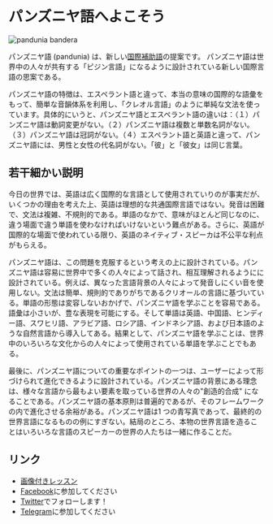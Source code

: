 # パンズニヤ語へよこそう

![](http://www.pandunia.info/kuvat/bandera.png "pandunia bandera")

パンズニヤ語 (pandunia) は、新しい[国際補助語](https://ja.wikipedia.org/wiki/%E5%9B%BD%E9%9A%9B%E8%A3%9C%E5%8A%A9%E8%AA%9E)の提案です。 パンズニヤ語は世界中の人々が共有する「ピジン言語」になるように設計されている新しい国際言語の思案である。

パンズニヤ語の特徴は、エスペラント語と違って、本当の意味の国際的な語彙をもって、簡単な音韻体系を利用し、「クレオル言語」のように単純な文法を使っています。具体的にいうと、パンズニヤ語とエスペラント語の違いは：（１）パンズニヤ語は動詞変更がない。（２）パンズニヤ語は複数と単数名詞がない。（３）パンズニヤ語は冠詞がない。（４）エスペラント語と英語と違って、パンズニヤ語には、男性と女性の代名詞がない。「彼」と「彼女」は同じ言葉。

## 若干細かい説明

今日の世界では、英語は広く国際的な言語として使用されていりのが事実だが、いくつかの理由を考えた上、英語は理想的な共通国際言語ではない。発音は困難で、文法は複雑、不規則的である。単語のなかで、意味がほとんど同じなのに、違う場面で違う単語を使わなければいけないという難点がある。さらに、英語が国際的な場面で使われている限り、英語のネイティブ・スピーカは不公平な利点がもらえる。

パンズニヤ語は、この問題を克服するという考えの上に設計されている。パンズニヤ語は容易に世界中で多くの人々によって話され、相互理解されるようにに設計されている。例えば、異なった言語背景の人々によって発音しにくい音を使用しない。文法は簡単、規則的でありがちであるクリオールの言語に基づいている。単語の形態は変容しないおかげで、パンズニヤ語を学ぶことを容易である。語彙は小さいが、豊な表現を可能にする。そして単語は英語、中国語、ヒンディー語、スワヒリ語、アラビア語、ロシア語、インドネシア語、および日本語のような自然言語から導入してある。結果として、パンズニヤ語を学ぶことは、世界中のいろいろな文化からの人々によって使用されている単語を学ぶことでもある。

最後に、パンズニヤ語についての重要なポイントの一つは、ユーザーによって形づけられて進化できるように設計されている。パンズニヤ語の背景にある理念は、様々な言語から最もよい要素を取っている世界の人々の"創造的合成" になることである。パンズニヤ語の基本原則は普遍的であるが、そのフレームワークの内で進化させる余裕がある。パンズニヤ語は1 つの青写真であって、最終的の世界言語になるものの例にすぎない。結局のところ、本物の世界言語を造ることはいろいろな言語のスピーカーの世界の人たちは一緒に作ることだ。 

## リンク

- [画像付きレッスン](http://www.pandunia.info/pandunia/mini_darse.html)
- [Facebook](http://www.facebook.com/groups/pandunia)に参加してください
- [Twitter](https://twitter.com/pandunia_)でフォローします！
- [Telegram](https://t.me/joinchat/AAAAAENlKqzlMtGkrmf5rg)に参加してください


